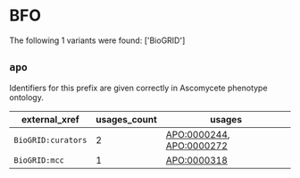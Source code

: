 # BFO

The following 1 variants were found: ['BioGRID']

## `apo`

Identifiers for this prefix are given correctly in Ascomycete phenotype ontology.

| external_xref      |   usages_count | usages                                                                                               |
|--------------------|----------------|------------------------------------------------------------------------------------------------------|
| `BioGRID:curators` |              2 | [APO:0000244](https://bioregistry.io/APO:0000244), [APO:0000272](https://bioregistry.io/APO:0000272) |
| `BioGRID:mcc`      |              1 | [APO:0000318](https://bioregistry.io/APO:0000318)                                                    |

